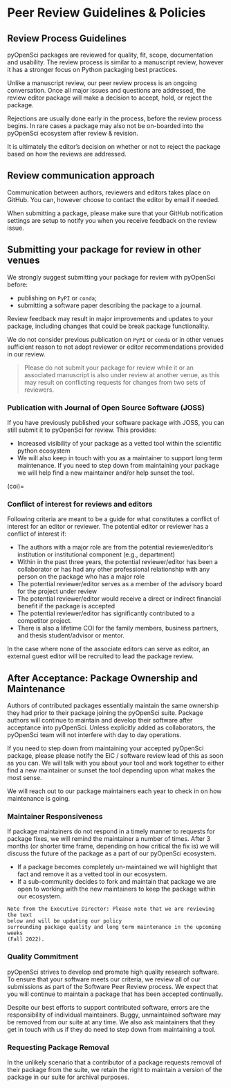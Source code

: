 # Peer Review Guidelines & Policies

## Review Process Guidelines

pyOpenSci packages are reviewed for quality, fit, scope, 
documentation and usability. The review process
is similar to a manuscript review, however it has a stronger 
focus on Python packaging best practices. 

Unlike a manuscript review, our peer review process is an ongoing conversation. Once all major issues and questions are addressed, the review editor package will make a decision to accept, hold, or reject the package. 

Rejections are usually done early in the process, before the review process begins. In rare cases a package may also not be on-boarded into the pyOpenSci ecosystem after review & revision. 

It is ultimately the editor’s decision on whether or not to reject the package based on how the reviews are addressed.

## Review communication approach 

Communication between authors, reviewers and editors takes 
place on GitHub. You can, however choose to contact the editor by email if needed. 

When submitting a package, please make sure that your GitHub notification settings are setup to notify you when you receive feedback on the review issue. 

## Submitting your package for review in other venues

We strongly suggest submitting your package for review with pyOpenSci before:
 
*  publishing on `PyPI` or `conda`; 
*  submitting a software paper describing the package to a journal. 
 
Review feedback may result in major improvements and updates to your package, 
including changes that could be break package functionality. 

We do not consider previous publication on `PyPI` or `conda` or in other venues 
sufficient reason to not adopt reviewer or editor recommendations provided in 
our review.

>Please do not submit your package for review while it or an associated manuscript is 
> also under review at another venue, as this may result on conflicting requests 
> for changes from two sets of reviewers.

### Publication with Journal of Open Source Software (JOSS)
If you have previously published your software package with JOSS, you can still
submit it to pyOpenSci for review. This provides:

* Increased visibility of your package as a vetted tool within the scientific python ecosystem
* We will also keep in touch with you as a maintainer to support long term maintenance. If you need to step down from maintaining your package we will help find a new maintainer and/or help sunset the tool.

(coi)=
### Conflict of interest for reviews and editors
Following criteria are meant to be a guide for what constitutes a conflict of interest
for an editor or reviewer. The potential editor or reviewer has a conflict of interest
if:

- The authors with a major role are from the potential reviewer/editor’s institution or institutional component (e.g., department)
- Within in the past three years, the potential reviewer/editor has been a collaborator
  or has had any other professional relationship with any person on the package who has
  a major role
- The potential reviewer/editor serves as a member of the advisory board for the project under review
- The potential reviewer/editor would receive a direct or indirect financial benefit if the package is accepted
- The potential reviewer/editor has significantly contributed to a competitor project.
- There is also a lifetime COI for the family members, business partners, and thesis student/advisor or mentor.

In the case where none of the associate editors can serve as editor, an 
external guest editor will be recruited to lead the package review.

## After Acceptance: Package Ownership and Maintenance

Authors of contributed packages essentially maintain the same ownership they 
had prior to their package joining the pyOpenSci suite. Package authors will 
continue to maintain
and develop their software after acceptance into pyOpenSci. Unless explicitly added as
collaborators, the pyOpenSci team will not interfere with day to day operations.

If you need to step down from maintaining your accepted pyOpenSci package, please
please notify the EiC / software review lead of this as soon as you can. We 
will talk with you about your tool and work together to either find a new maintainer or sunset the tool depending upon what makes the most sense. 

We will reach out to our package maintainers each year to check in on how 
maintenance is going. 

### Maintainer Responsiveness
If package maintainers do not respond in a timely manner to requests for 
package fixes, we will remind the maintainer a number of times. After 3 months 
(or shorter time frame, depending on how critical the fix is) we will discuss 
the future of the package as a part of our pyOpenSci ecosystem. 

* If a package becomes completely un-maintained we will highlight that fact and 
remove it as a vetted tool in our ecosystem.
* If a sub-community decides to fork and maintain that package we are open to working with the new maintainers to keep the package within our ecosystem.

<!-- Should authors abandon the maintenance of an actively used package in our suite, 
we will consider petitioning PyPI to transfer package maintainer status to pyOpenSci. -->


```{note}
Note from the Executive Director: Please note that we are reviewing the text 
below and will be updating our policy 
surrounding package quality and long term maintenance in the upcoming weeks 
(Fall 2022).
```

### Quality Commitment
pyOpenSci strives to develop and promote high quality research software. To ensure that
your software meets our criteria, we review all of our submissions as part of the
Software Peer Review process. We expect that you will continue to maintain a 
package that has been accepted continually. 

Despite our best efforts to support contributed software, errors are the responsibility
of individual maintainers. Buggy, unmaintained software may be removed from our suite at
any time. We also ask maintainers that they get in touch with us if they do need 
to step down from maintaining a tool. 



### Requesting Package Removal
In the unlikely scenario that a contributor of a package requests removal of their
package from the suite, we retain the right to maintain a version of the package in our
suite for archival purposes.
